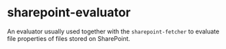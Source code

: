 # sharepoint-evaluator

An evaluator usually used together with the `sharepoint-fetcher` to evaluate
file properties of files stored on SharePoint.

